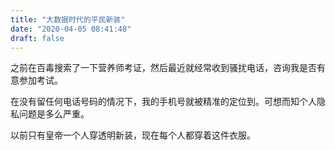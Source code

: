 ```yaml
---
title: "大数据时代的平民新装"
date: "2020-04-05 08:41:48"
draft: false
---
```

之前在百毒搜索了一下营养师考证，然后最近就经常收到骚扰电话，咨询我是否有意参加考试。

在没有留任何电话号码的情况下，我的手机号就被精准的定位到。可想而知个人隐私问题是多么严重。

以前只有皇帝一个人穿透明新装，现在每个人都穿着这件衣服。

